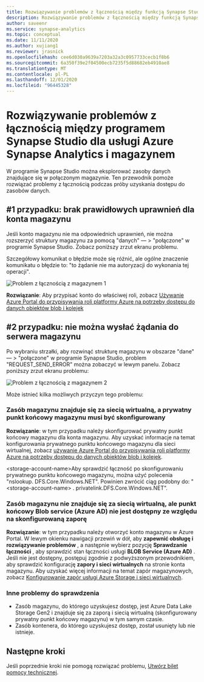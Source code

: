 ```yaml
---
title: Rozwiązywanie problemów z łącznością między funkcją Synapse Studio i magazynem
description: Rozwiązywanie problemów z łącznością między funkcją Synapse Studio i magazynem
author: saveenr
ms.service: synapse-analytics
ms.topic: conceptual
ms.date: 11/11/2020
ms.author: xujiang1
ms.reviewer: jrasnick
ms.openlocfilehash: cee6d030a9639a7203a32a3c0957733cecb1f8b6
ms.sourcegitcommit: 6a350f39e2f04500ecb7235f5d88682eb4910ae8
ms.translationtype: MT
ms.contentlocale: pl-PL
ms.lasthandoff: 12/01/2020
ms.locfileid: "96445328"
---
```

# <a name="troubleshoot-connectivity-between-azure-synapse-analytics-synapse-studio-and-storage"></a>Rozwiązywanie problemów z łącznością między programem Synapse Studio dla usługi Azure Synapse Analytics i magazynem

W programie Synapse Studio można eksplorować zasoby danych znajdujące się w połączonym magazynie. Ten przewodnik pomoże rozwiązać problemy z łącznością podczas próby uzyskania dostępu do zasobów danych. 

## <a name="case-1-storage-account-lacks-proper-permissions"></a>#1 przypadku: brak prawidłowych uprawnień dla konta magazynu

Jeśli konto magazynu nie ma odpowiednich uprawnień, nie można rozszerzyć struktury magazynu za pomocą "danych" — > "połączone" w programie Synapse Studio. Zobacz poniższy zrzut ekranu problemu. 

Szczegółowy komunikat o błędzie może się różnić, ale ogólne znaczenie komunikatu o błędzie to: "to żądanie nie ma autoryzacji do wykonania tej operacji".

![Problem z łącznością z magazynem 1](media/troubleshoot-synapse-studio-and-storage-connectivity/storage-connectivity-issue.1.png)

**Rozwiązanie**: Aby przypisać konto do właściwej roli, zobacz [Używanie Azure Portal do przypisywania roli platformy Azure na potrzeby dostępu do danych obiektów blob i kolejek](../../storage/common/storage-auth-aad-rbac-portal.md)


## <a name="case-2-failed-to-send-the-request-to-storage-server"></a>#2 przypadku: nie można wysłać żądania do serwera magazynu

Po wybraniu strzałki, aby rozwinąć strukturę magazynu w obszarze "dane" — > "połączone" w programie Synapse Studio, problem "REQUEST_SEND_ERROR" można zobaczyć w lewym panelu. Zobacz poniższy zrzut ekranu problemu:

![Problem z łącznością z magazynem 2](media/troubleshoot-synapse-studio-and-storage-connectivity/storage-connectivity-issue.2.png)

Może istnieć kilka możliwych przyczyn tego problemu:

### <a name="the-storage-resource-is-behind-a-vnet-and-a-storage-private-endpoint-needs-to-configure"></a>Zasób magazynu znajduje się za siecią wirtualną, a prywatny punkt końcowy magazynu musi być skonfigurowany

**Rozwiązanie**: w tym przypadku należy skonfigurować prywatny punkt końcowy magazynu dla konta magazynu. Aby uzyskać informacje na temat konfigurowania prywatnego punktu końcowego magazynu dla sieci wirtualnej, zobacz [używanie Azure Portal do przypisywania roli platformy Azure na potrzeby dostępu do danych obiektów blob i kolejek](../security/how-to-connect-to-workspace-from-restricted-network.md).

\<storage-account-name\>Aby sprawdzić łączność po skonfigurowaniu prywatnego punktu końcowego magazynu, można użyć polecenia "nslookup. DFS.Core.Windows.NET". Powinien zwrócić ciąg podobny do: " \<storage-account-name\> . privatelink.DFS.Core.Windows.NET".

### <a name="the-storage-resource-is-not-behind-a-vnet-but-the-blob-service-azure-ad-endpoint-is-not-accessible-due-to-firewall-configured"></a>Zasób magazynu nie znajduje się za siecią wirtualną, ale punkt końcowy Blob service (Azure AD) nie jest dostępny ze względu na skonfigurowaną zaporę

**Rozwiązanie**: w tym przypadku należy otworzyć konto magazynu w Azure Portal. W lewym okienku nawigacji przewiń w dół, aby **zapewnić obsługę i rozwiązywanie problemów** , a następnie wybierz pozycję **Sprawdzanie łączności** , aby sprawdzić stan łączności usługi **BLOB Service (Azure AD)** . Jeśli nie jest dostępny, postępuj zgodnie z podwyższonym przewodnikiem, aby sprawdzić konfigurację **zapory i sieci wirtualnych** na stronie konta magazynu. Aby uzyskać więcej informacji na temat zapór magazynowych, zobacz [Konfigurowanie zapór usługi Azure Storage i sieci wirtualnych](../../storage/common/storage-network-security.md).

### <a name="other-issues-to-check"></a>Inne problemy do sprawdzenia 

* Zasób magazynu, do którego uzyskujesz dostęp, jest Azure Data Lake Storage Gen2 i znajduje się za zaporą i siecią wirtualną (skonfigurowany prywatny punkt końcowy magazynu) w tym samym czasie.
* Zasób kontenera, do którego uzyskujesz dostęp, został usunięty lub nie istnieje.


## <a name="next-steps"></a>Następne kroki
Jeśli poprzednie kroki nie pomogą rozwiązać problemu, [Utwórz bilet pomocy technicznej](../../sql-data-warehouse/sql-data-warehouse-get-started-create-support-ticket.md).
